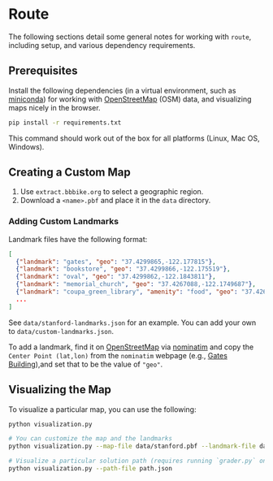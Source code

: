 # Route

The following sections detail some general notes for working with `route`, including setup, and
various dependency requirements.

## Prerequisites

Install the following dependencies (in a virtual environment, such as
 [miniconda](https://docs.conda.io/en/latest/miniconda.html#linux-installers)) for working with 
 [OpenStreetMap](https://www.openstreetmap.org/) (OSM) data, and visualizing maps nicely in the browser.

```bash
pip install -r requirements.txt
```

This command should work out of the box for all platforms (Linux, Mac OS, Windows).

## Creating a Custom Map

1. Use `extract.bbbike.org` to select a geographic region.
2. Download a `<name>.pbf` and place it in the `data` directory.

### Adding Custom Landmarks

Landmark files have the following format:

```json
[
  {"landmark": "gates", "geo": "37.4299865,-122.177815"},
  {"landmark": "bookstore", "geo": "37.4299866,-122.175519"},
  {"landmark": "oval", "geo": "37.4299862,-122.1843811"},
  {"landmark": "memorial_church", "geo": "37.4267088,-122.1749687"},
  {"landmark": "coupa_green_library", "amenity": "food", "geo": "37.426204,-122.1691837"},
  ...
]
```
See `data/stanford-landmarks.json` for an example. You can add your own to `data/custom-landmarks.json`.

To add a landmark, find it on [OpenStreetMap](https://www.openstreetmap.org/) via [nominatim](https://nominatim.openstreetmap.org/) and copy the `Center Point (lat,lon)` from the `nominatim` webpage (e.g., [Gates Building](https://nominatim.openstreetmap.org/ui/details.html?osmtype=W&osmid=232841885&class=building)),and set that to be the value of `"geo"`.

## Visualizing the Map

To visualize a particular map, you can use the following:

```bash
python visualization.py

# You can customize the map and the landmarks
python visualization.py --map-file data/stanford.pbf --landmark-file data/stanford-landmarks.json

# Visualize a particular solution path (requires running `grader.py` on question 1b/2b first!)
python visualization.py --path-file path.json
```
